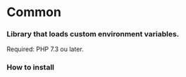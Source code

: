 # Common

### Library that loads custom environment variables.

Required: PHP 7.3 ou later.

### How to install

